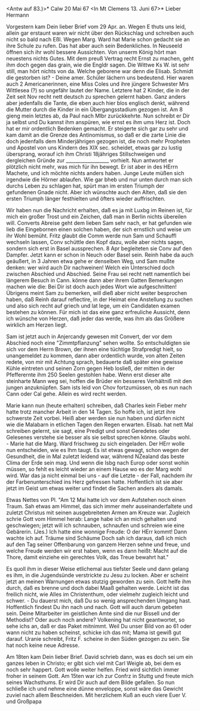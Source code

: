 <Antw auf 83.)>* Calw 20 Mai 67
 <In Mt Clemens 13. Juni 67>*
Lieber Hermann

Vorgestern kam Dein lieber Brief vom 29 Apr. an. Wegen E thuts uns leid, allein gar erstaunt waren wir nicht über den Rückschlag und schreiben auch nicht so bald nach Eßl. Wegen Marg. Ward hat Marie schon gedacht sie an ihre Schule zu rufen. Das hat aber auch sein Bedenkliches. In Neuseeld öffnen sich ihr wohl bessere Aussichten. Von unserm König hört man neuestens nichts Gutes. Mit dem preuß Vertrag recht Ernst zu machen, geht ihm doch gegen das grain, wie die Engldr sagen. Die Wittwe Ks W. ist sehr still, man hört nichts von da. Welche geborene war denn die Elisab. Schmidt die gestorben ist? - Deine amer. Schüler lächern uns bedeutend. Hier waren auch 2 Americanerinnen, eine Miss Coles und ihre jüngere Schwester Mrs Wittlesea (?) so ungefähr lautet der Name. Letztere hat 2 Kinder, die in der Zeit seit Nov recht nett deutsch zu sprechen gelernt haben. Ganz anders aber jedenfalls die Tante, die eben auch hier blos englisch denkt, während die Mutter durch die Kinder in ein Übergangsstadium gezogen ist. 
Am 8 gieng mein letztes ab, da Paul nach Mlbr zurückkehrte. Nun schreibt er Dir ja selbst und Du kannst ihm anspüren, wie ernst es ihm ums Herz ist. Doch hat er mir ordentlich Bedenken gemacht. Er steigerte sich gar zu sehr und kam damit an die Grenze des Antinomismus, so daß er die zarte Linie die doch jedenfalls dem Minderjährigen gezogen ist, die noch mehr Propheten und Apostel von uns Kindern des XIX sec. scheidet, etwas gar zu lustig übersprang, worauf ich ihm Christi 18jähriges Stillschweigen und dergleichen Gründe zur __________________ vorhielt. Nun antwortet er plötzlich nicht mehr, was mich für ihn bewegt. Er ist aber in des HErrn Machete, und ich möchte nichts anders haben. Junge Leute müßen sich irgendwie die Hörner ablaufen. Wie gar bheb und nur unten durch man sich durchs Leben zu schlagen hat, spürt man im ersten Triumph der gefundenen Gnade nicht. Aber ich wünschte auch den Alten, daß sie den ersten Triumph länger festhielten und öfters wieder auffrischten.

Wir haben nun die Nachricht erhalten, daß es ja mit Luxbg im Reinen ist, für mich ein großer Trost und ein Zeichen, daß man in Berlin nichts übereilen will. Converts Abreise geht dem lieben Sam sehr nach, er hat gefunden wie lieb die Eingebornen einen solchen haben, der sich ernstlich und weise um ihr Wohl bemüht. Fritz glaubt die Comm werde nun Sam und Schauffl wechseln lassen, Conv schüttle den Kopf dazu, wolle aber nichts sagen, sondern sich erst in Basel aussprechen. 8 Apr begleiteten sie Conv auf den Dampfer. Jetzt kann er schon in Neuch oder Basel sein. Reinh habe da auch geäußert, in 3 Jahren etwa gehe er denselben Weg, und Sam mußte denken: wer wird auch Dir nachweinen! Welch ein Unterschied doch zwischen Abschied und Abschied. Seine Frau sei recht nett namentlich bei längerem Besuch in Cann. könne dann aber ihrem Gatten Bemerkungen machen wie die: Bei Dir ist doch auch jedes Wort wie aufgeschnitten! Übrigens meint Sam zu bemerken, will dieß aber nicht weiter besprochen haben, daß Reinh darauf reflectire, in der Heimat eine Anstellung zu suchen und also sich recht auf griech und lat lege, um ein Candidaten examen bestehen zu können. Für mich ist das eine ganz erfreuliche Aussicht, denn ich wünsche von Herzen, daß jeder das werde, was ihm als das Größere wirklich am Herzen liegt.

Sam ist jetzt auch in Anjercandy gewesen mit Convert, der vor dem Abschied noch eine "Zimmtpflanzung" sehen wollte. So entschuldigten sie sich vor dem Herrn Brown, der ihnen eine tüchtige Strafpredigt hielt, so unangemeldet zu kommen, dann aber ordentlich wurde, von alten Zeiten redete, von mir mit Achtung sprach, bedauerte daß später eine gewisse Kühle eintreten und seinen Zorn gegen Heb losließ, der mitten in der Pfefferernte ihm 250 Seelen gestohlen habe. Wenn erst dieser alte steinharte Mann weg sei, hoffen die Brüder ein besseres Verhältniß mit den jungen anzuknüpfen. Sam ists leid von Chov fortzumüssen, ob es nun nach Cann oder Cal gehe. Allein es wird recht werden.

Marie kann nun (heute erhalten) schreiben, daß Charles kein Fieber mehr hatte trotz mancher Arbeit in den 14 Tagen. So hoffe ich, ist jetzt ihre schwerste Zeit vorbei. Heiß aber werden sie nun haben und dürfen nicht wie die Malabarn in etlichen Tagen den Regen erwarten. Elisab. hat nett Mal schreiben gelernt, sie sagt, eine Predigt und sonst Geredetes oder Gelesenes verstehe sie besser als sie selbst sprechen könne. Glaubs wohl. - Marie hat die Marg. Ward frischweg zu sich eingeladen. Der HErr wolle nun entscheiden, wie es Ihm taugt. Es ist etwas gewagt, schon wegen der Gesundheit, die in Mal zuletzt leidend war, während NZealand das beste Clima der Erde sein mag. Und wenn die Isbg nach Europ oder sonst wohin müssen, so fehlt es leicht wieder an einem Hause wo es der Marg wohl wird. War das ja nicht einmal bei uns - auf die Letzte - der Fall, nachdem ihr der Farbenunterschied ins Herz gefressen hatte. Hoffentlich ist sie aber jetzt im Geist um etwas weiter und findet die Sachen anders als damals.

Etwas Nettes von Pl. "Am 12 Mai hatte ich vor dem Aufstehen noch einen Traum. Sah etwas am Himmel, das sich immer mehr auseinanderfaltete und zuletzt Christus mit seinen ausgebreiteten Armen am Kreuze war. Zugleich schrie Gott vom Himmel herab: Lange habe ich an mich gehalten und geschwiegen; jetzt will ich schnauben, schnaufen und schreien wie eine Gebärerin. (Jes.) Ich hatte eine wonnige Freude: O der HErr kommt! Dann wachte ich auf. Träume sind Schäume Doch sah ich daraus, daß ich mich auf den Tag seiner Offenbarung von ganzem Herzen sehne und freue, und welche Freude werden wir erst haben, wenn es dann heißt: Macht auf die Thore, damit einziehe ein gerechtes Volk, das Treue bewahrt hat."

Es quoll ihm in dieser Weise etlichemal aus tiefster Seele und dann gelang es ihm, in die Jugendsünde verstrickte zu Jesu zu locken. Aber er scheint jetzt an meinen Warnungen etwas stutzig geworden zu sein. Gott helfe ihm durch, daß es brenne und doch dabei Maaß gehalten werde. Leicht ist das freilich nicht, wie Alles im Christenthum, oder vielmehr zugleich leicht und schwer. - Du dauerst mich, daß Du so wenig ansprechenden Umgang hast. Hoffentlich findest Du ihn nach und nach. Gott will auch darum gebeten sein. Deine Mitarbeiter im geistlichen Amte sind die nur Bissell und der Methodist? Oder auch noch andere? Volkening hat nicht geantwortet, so sehe ichs an, daß er das Paket mitnimmt. Weil Du unser Bild von ao 61 oder wann nicht zu haben scheinst, schicke ich das mit; Mama ist gewiß gut darauf. Uranie schreibt, Fritz F. scheine in den Süden gezogen zu sein. Sie hat noch keine neue Adresse.

Am 18ten kam Dein lieber Brief. David schrieb dann, was es doch sei um ein ganzes leben in Christo; er gibt sich viel mit Carl Weigle ab, bei dem es noch sehr happert. Gott wolle weiter helfen. Fried wird sichtlich immer froher in seinem Gott. Am 15ten war ich zur Confrz in Stuttg und freute mich seines Wachsthums. Er wird Dir auch auf dem Bilde gefallen. So nun schließe ich und nehme eine dünne enveloppe, sonst wäre das Gewicht zuviel nach allem Beschneiden. Mit herzlichem Kuß an euch viere
 Euer V. und Großpapa
